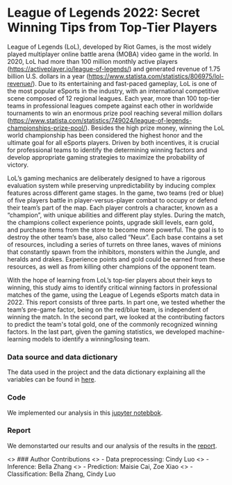 # League of Legends 2022: Secret Winning Tips from Top-Tier Players 

League of Legends (LoL), developed by Riot Games, is the most widely played multiplayer online battle arena (MOBA) video game in the world. In 2020, LoL had more than 100 million monthly active players (https://activeplayer.io/league-of-legends/) and generated revenue of 1.75 billion U.S. dollars in a year (https://www.statista.com/statistics/806975/lol-revenue/). Due to its entertaining and fast-paced gameplay, LoL is one of the most popular eSports in the industry, with an international competitive scene composed of 12 regional leagues. Each year, more than 100 top-tier teams in professional leagues compete against each other in worldwide tournaments to win an enormous prize pool reaching several million dollars (https://www.statista.com/statistics/749024/league-of-legends-championships-prize-pool/). Besides the high prize money, winning the LoL world championship has been considered the highest honor and the ultimate goal for all eSports players. Driven by both incentives, it is crucial for professional teams to identify the determining winning factors and develop appropriate gaming strategies to maximize the probability of victory.
	
  LoL’s gaming mechanics are deliberately designed to have a rigorous evaluation system while preserving unpredictability by inducing complex features across different game stages. In the game, two teams (red or blue) of five players battle in player-versus-player combat to occupy or defend their team’s part of the map. Each player controls a character, known as a “champion”, with unique abilities and different play styles. During the match, the champions collect experience points, upgrade skill levels, earn gold, and purchase items from the store to become more powerful. The goal is to destroy the other team’s base, also called “Neux”. Each base contains a set of resources, including a series of turrets on three lanes, waves of minions that constantly spawn from the inhibitors, monsters within the Jungle, and heralds and drakes. Experience points and gold could be earned from these resources, as well as from killing other champions of the opponent team.  
 
 With the hope of learning from LoL’s top-tier players about their keys to winning, this study aims to identify critical winning factors in professional matches of the game, using the League of Legends eSports match data in 2022. This report consists of three parts. In part one, we tested whether the team’s pre-game factor, being on the red/blue team, is independent of winning the match. In the second part, we looked at the contributing factors to predict the team's total gold, one of the commonly recognized winning factors. In the last part, given the gaming statistics, we developed machine-learning models to identify a winning/losing team. 


### Data source and data dictionary
The data used in the project and the data dictionary explaining all the variables can be found in [here](Data). 

### Code
We implemented our analysis in this [jupyter notebbok](analysis.ipynb). 

### Report
We demonstarted our results and our analysis of the results in the [report](Report).


<> ### Author Contributions
<> - Data preprocessing: Cindy Luo
<> - Inference: Bella Zhang
<> - Prediction: Maisie Cai, Zoe Xiao
<> - Classification: Bella Zhang, Cindy Luo
